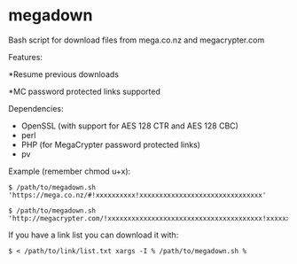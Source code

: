 megadown
========

Bash script for download files from mega.co.nz and megacrypter.com

Features:

*Resume previous downloads

*MC password protected links supported

Dependencies:

* OpenSSL (with support for AES 128 CTR and AES 128 CBC)
* perl
* PHP (for MegaCrypter password protected links)
* pv

Example (remember chmod u+x):

```
$ /path/to/megadown.sh 'https://mega.co.nz/#!xxxxxxxxxx!xxxxxxxxxxxxxxxxxxxxxxxxxxxxxxx'

$ /path/to/megadown.sh 'http://megacrypter.com/!xxxxxxxxxxxxxxxxxxxxxxxxxxxxxxxxxxxxxxx!xxxxxxxx'
```

If you have a link list you can download it with:

```
$ < /path/to/link/list.txt xargs -I % /path/to/megadown.sh %
```
